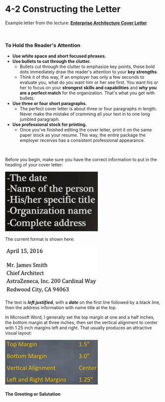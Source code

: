 # 4-2 Constructing the Letter

Example letter from the lecture: [**Enterprise Architecture Cover Letter**](https://github.com/siyinghan/Notes/blob/master/Interviewing%20and%20Resume%20Writing%20in%20English%20(Coursera%20Specialization)/Material/Enterprise%20Architecture%20Cover%20Letter.pdf)

<br/>

### To Hold the Reader's Attention

* **Use white space and short focused phrases.**
* **Use bullets to cut through the clutter.**
  * Bullets cut through the clutter to emphasize key points, these bold dots immediately draw the reader's attention to your **key strengths**.
  * Think it of this way, If an employer has only a few seconds to evaluate you, what do you want him or her see first. You want his or her to focus on your **strongest skills and capabilities** and **why you are a perfect match** for the organization. That's what you get with bullets.
* **Use three or four short paragraphs.**
  * The perfect cover letter is about three or four paragraphs in length. Never make the mistake of cramming all your text in to one long jumbled paragraph.
* **Use professional stock for printing.**
  * Once you've finished editing the cover letter, print it on the same paper stock as your resume. This way, the entire package the employer receives has a consistent professional appearance.

<br/>

Before you begin, make sure you have the correct information to put in the heading of your cover letter:

<img src='https://github.com/siyinghan/Notes/raw/master/Interviewing%20and%20Resume%20Writing%20in%20English%20(Coursera%20Specialization)/Image/025.png' width=300px />

The current format is shown here:

<img src='https://github.com/siyinghan/Notes/raw/master/Interviewing%20and%20Resume%20Writing%20in%20English%20(Coursera%20Specialization)/Image/026.png' width=300px />

The text is ***left justified***, with a ***date*** on the first line followed by a black line, then the address information with name title at the top.

In Microsoft Word, I generally set the top margin at one and a half inches, the bottom margin at three inches, then set the vertical alignment to center with 1.25 inch margins left and right. That usually produces an attractive visual layout:

<img src='https://github.com/siyinghan/Notes/raw/master/Interviewing%20and%20Resume%20Writing%20in%20English%20(Coursera%20Specialization)/Image/027.png' width=300px />

#### The Greeting or Salutation

